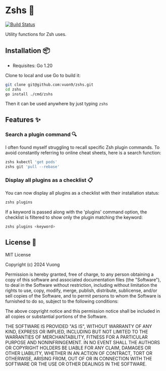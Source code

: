 # Zshs 🌟

[![Build Status](https://github.com/vuon9/zshs/actions/workflows/ci.yml/badge.svg)](https://github.com/vuon9/zshs/actions)

Utility functions for Zsh uses.

## Installation 📦

- Requisites: Go 1.20

Clone to local and use Go to build it:
```bash
git clone git@github.com:vuon9/zshs.git
cd zshs
go install ./cmd/zshs
```

Then it can be used anywhere by just typing `zshs`

## Features ✨

### Search a plugin command 🔍
I often found myself struggling to recall specific Zsh plugin commands. To avoid constantly referring to online cheat sheets, here is a search function:

```bash
zshs kubectl 'get pods'
zshs git 'pull --rebase'
```

### Display all plugins as a checklist 📋
You can now display all plugins as a checklist with their installation status:

```bash
zshs plugins
```

If a keyword is passed along with the 'plugins' command option, the checklist is filtered to show only the plugin matching the keyword:

```bash
zshs plugins <keyword>
```

## License 📜

MIT License

Copyright (c) 2024 Vuong

Permission is hereby granted, free of charge, to any person obtaining a copy
of this software and associated documentation files (the "Software"), to deal
in the Software without restriction, including without limitation the rights
to use, copy, modify, merge, publish, distribute, sublicense, and/or sell
copies of the Software, and to permit persons to whom the Software is
furnished to do so, subject to the following conditions:

The above copyright notice and this permission notice shall be included in all
copies or substantial portions of the Software.

THE SOFTWARE IS PROVIDED "AS IS", WITHOUT WARRANTY OF ANY KIND, EXPRESS OR
IMPLIED, INCLUDING BUT NOT LIMITED TO THE WARRANTIES OF MERCHANTABILITY,
FITNESS FOR A PARTICULAR PURPOSE AND NONINFRINGEMENT. IN NO EVENT SHALL THE
AUTHORS OR COPYRIGHT HOLDERS BE LIABLE FOR ANY CLAIM, DAMAGES OR OTHER
LIABILITY, WHETHER IN AN ACTION OF CONTRACT, TORT OR OTHERWISE, ARISING FROM,
OUT OF OR IN CONNECTION WITH THE SOFTWARE OR THE USE OR OTHER DEALINGS IN THE
SOFTWARE.
